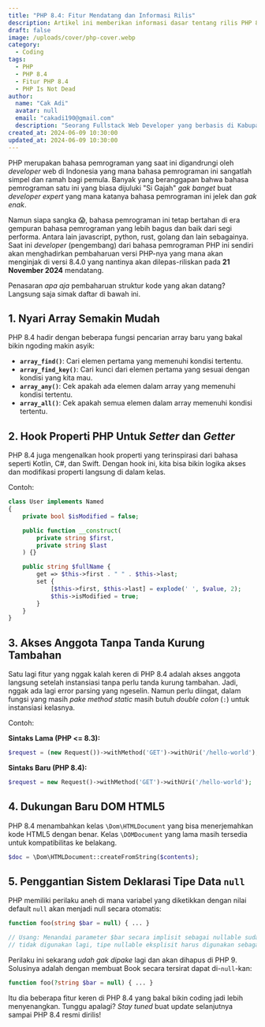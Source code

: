 ```yaml
---
title: "PHP 8.4: Fitur Mendatang dan Informasi Rilis"
description: Artikel ini memberikan informasi dasar tentang rilis PHP 8.4 yang dijadwalkan pada November 2024, serta mengulas fitur-fitur utama seperti fungsi pencarian array baru, hook properti, dan akses anggota tanpa tanda kurung tambahan.
draft: false
image: /uploads/cover/php-cover.webp
category:
  - Coding
tags:
  - PHP
  - PHP 8.4
  - Fitur PHP 8.4
  - PHP Is Not Dead
author:
  name: "Cak Adi"
  avatar: null
  email: "cakadi190@gmail.com"
  description: "Seorang Fullstack Web Developer yang berbasis di Kabupaten Ngawi yang suka sekali dengan desain dan juga hal yang berbau teknologi."
created_at: 2024-06-09 10:30:00
updated_at: 2024-06-09 10:30:00
---
```


PHP merupakan bahasa pemrograman yang saat ini digandrungi oleh _developer_ web di Indonesia yang mana bahasa pemrograman ini sangatlah simpel dan ramah bagi pemula. Banyak yang beranggapan bahwa bahasa pemrograman satu ini yang biasa dijuluki "Si Gajah" _gak banget_ buat _developer expert_ yang mana katanya bahasa pemrograman ini jelek dan _gak enak_.

Namun siapa sangka 😱, bahasa pemrograman ini tetap bertahan di era gempuran bahasa pemrograman yang lebih bagus dan baik dari segi performa. Antara lain javascript, python, rust, golang dan lain sebagainya. Saat ini _developer_ (pengembang) dari bahasa pemrograman PHP ini sendiri akan menghadirkan pembaharuan versi PHP-nya yang mana akan menginjak di versi 8.4.0 yang nantinya akan dilepas-riliskan pada **21 November 2024** mendatang.

Penasaran _apa aja_ pembaharuan struktur kode yang akan datang? Langsung saja simak daftar di bawah ini.

## 1. Nyari Array Semakin Mudah

PHP 8.4 hadir dengan beberapa fungsi pencarian array baru yang bakal bikin ngoding makin asyik:

- **`array_find()`**: Cari elemen pertama yang memenuhi kondisi tertentu.
- **`array_find_key()`**: Cari kunci dari elemen pertama yang sesuai dengan kondisi yang kita mau.
- **`array_any()`**: Cek apakah ada elemen dalam array yang memenuhi kondisi tertentu.
- **`array_all()`**: Cek apakah semua elemen dalam array memenuhi kondisi tertentu.

## 2. Hook Properti PHP Untuk&nbsp;_Setter_&nbsp;dan&nbsp;_Getter_

PHP 8.4 juga mengenalkan hook properti yang terinspirasi dari bahasa seperti Kotlin, C#, dan Swift. Dengan hook ini, kita bisa bikin logika akses dan modifikasi properti langsung di dalam kelas.

Contoh:

```php
class User implements Named
{
    private bool $isModified = false;

    public function __construct(
        private string $first,
        private string $last
    ) {}

    public string $fullName {
        get => $this->first . " " . $this->last;
        set {
            [$this->first, $this->last] = explode(' ', $value, 2);
            $this->isModified = true;
        }
    }
}
```



## 3. Akses Anggota Tanpa Tanda Kurung Tambahan

Satu lagi fitur yang nggak kalah keren di PHP 8.4 adalah akses anggota langsung setelah instansiasi tanpa perlu tanda kurung tambahan. Jadi, nggak ada lagi error parsing yang ngeselin. Namun perlu diingat, dalam fungsi yang masih _pake method static_ masih butuh _double colon_ (`:`) untuk instansiasi kelasnya.

Contoh:

**Sintaks Lama (PHP <= 8.3):**
```php
$request = (new Request())->withMethod('GET')->withUri('/hello-world');
```

**Sintaks Baru (PHP 8.4):**
```php
$request = new Request()->withMethod('GET')->withUri('/hello-world');
```


## 4. Dukungan Baru DOM HTML5
PHP 8.4 menambahkan kelas `\Dom\HTMLDocument` yang bisa menerjemahkan kode HTML5 dengan benar. Kelas `\DOMDocument` yang lama masih tersedia untuk kompatibilitas ke belakang.

```php
$doc = \Dom\HTMLDocument::createFromString($contents);
```


## 5. Penggantian Sistem Deklarasi Tipe Data&nbsp;`null`
PHP memiliki perilaku aneh di mana variabel yang diketikkan dengan nilai default `null` akan menjadi null secara otomatis:

```php
function foo(string $bar = null) { ... }

// Usang: Menandai parameter $bar secara implisit sebagai nullable sudah
// tidak digunakan lagi, tipe nullable eksplisit harus digunakan sebagai gantinya
```


Perilaku ini sekarang _udah gak dipake_ lagi dan akan dihapus di PHP 9. Solusinya adalah dengan membuat Book secara tersirat dapat di-`null`-kan:

```php
function foo(?string $bar = null) { ... }
```


Itu dia beberapa fitur keren di PHP 8.4 yang bakal bikin coding jadi lebih menyenangkan. Tunggu apalagi? _Stay tuned_ buat update selanjutnya sampai PHP 8.4 resmi dirilis!
